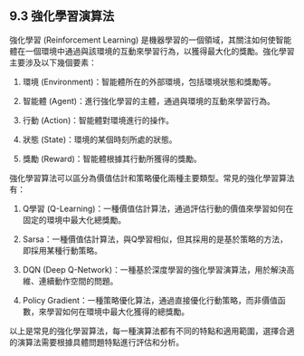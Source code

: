 ## 9.3 強化學習演算法

強化學習 (Reinforcement Learning) 是機器學習的一個領域，其關注如何使智能體在一個環境中通過與該環境的互動來學習行為，以獲得最大化的獎勵。強化學習主要涉及以下幾個要素：

1. 環境 (Environment)：智能體所在的外部環境，包括環境狀態和獎勵等。

2. 智能體 (Agent)：進行強化學習的主體，通過與環境的互動來學習行為。

3. 行動 (Action)：智能體對環境進行的操作。

4. 狀態 (State)：環境的某個時刻所處的狀態。

5. 獎勵 (Reward)：智能體根據其行動所獲得的獎勵。

強化學習算法可以區分為價值估計和策略優化兩種主要類型。常見的強化學習算法有：

1. Q學習 (Q-Learning)：一種價值估計算法，通過評估行動的價值來學習如何在固定的環境中最大化總獎勵。

2. Sarsa：一種價值估計算法，與Q學習相似，但其採用的是基於策略的方法，即採用某種行動策略。

3. DQN (Deep Q-Network)：一種基於深度學習的強化學習演算法，用於解決高維、連續動作空間的問題。

4. Policy Gradient：一種策略優化算法，通過直接優化行動策略，而非價值函數，來學習如何在環境中最大化獲得的總獎勵。

以上是常見的強化學習算法，每一種演算法都有不同的特點和適用範圍，選擇合適的演算法需要根據具體問題特點進行評估和分析。